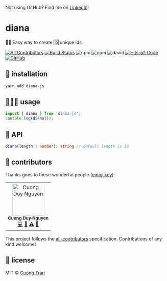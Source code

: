 Not using GitHub? Find me on [LinkedIn](https://www.linkedin.com/in/cuong9/)!
# diana

👸🏻 Easy way to create 🆔 unique ids.

[![All Contributors](https://img.shields.io/badge/all_contributors-1-orange.svg)](#contributors)
[![Build Status](https://travis-ci.com/103cuong/diana.svg?branch=master)](https://travis-ci.com/103cuong/diana)
![npm](https://img.shields.io/npm/v/diana-js.svg)
![npm](https://img.shields.io/npm/dw/diana-js)
![david](https://img.shields.io/david/103cuong/diana.svg)
[![Hits-of-Code](https://hitsofcode.com/github/103cuong/diana)](https://hitsofcode.com/view/github/103cuong/diana)
[![GitHub](https://img.shields.io/github/license/103cuong/diana.svg)](https://github.com/103cuong/diana/blob/master/LICENSE)

## 🧰 installation

```sh
yarn add diana-js
```

## 🧑🏻‍💻 usage

```javascript
import { diana } from 'diana-js';
console.log(diana());
```

## 🌳 API

```ts
diana(length:? number): string // default length is 16
```

## 🤝 contributors

Thanks goes to these wonderful people ([emoji key](https://allcontributors.org/docs/en/emoji-key)):

<!-- ALL-CONTRIBUTORS-LIST:START - Do not remove or modify this section -->
<!-- prettier-ignore -->
<table><tr><td align="center"><a href="http://103cuong.me"><img src="https://avatars0.githubusercontent.com/u/34389409?v=4" width="100px;" alt="Cuong Duy Nguyen"/><br /><sub><b>Cuong Duy Nguyen</b></sub></a><br /><a href="https://github.com/103cuong/diana/commits?author=103cuong" title="Code">💻</a> <a href="https://github.com/103cuong/diana/commits?author=103cuong" title="Documentation">📖</a> <a href="https://github.com/103cuong/diana/commits?author=103cuong" title="Tests">⚠️</a> <a href="#review-103cuong" title="Reviewed Pull Requests">👀</a></td></tr></table>

<!-- ALL-CONTRIBUTORS-LIST:END -->

This project follows the [all-contributors](https://github.com/all-contributors/all-contributors) specification. Contributions of any kind welcome!

## 🔖 license

MIT © [Cuong Tran](https://github.com/103cuong)
